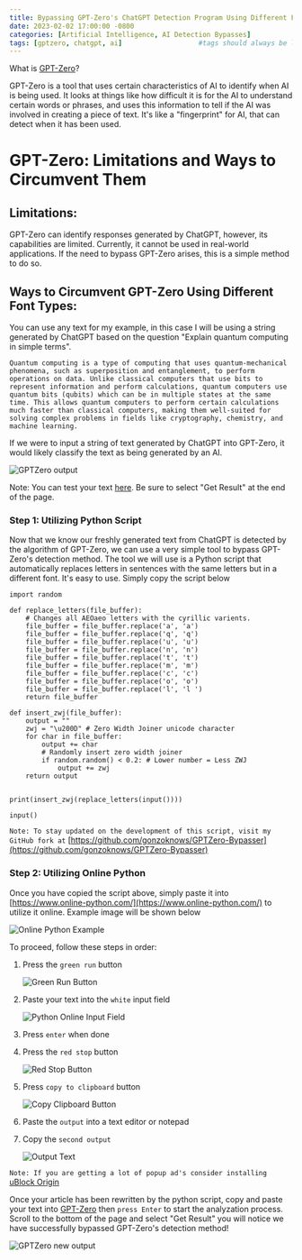 ```yaml
---
title: Bypassing GPT-Zero's ChatGPT Detection Program Using Different Font Types
date: 2023-02-02 17:00:00 -0800
categories: [Artificial Intelligence, AI Detection Bypasses]
tags: [gptzero, chatgpt, ai]                   #tags should always be lowercase
---
```


What is [GPT-Zero](https://gptzero.me/)?

GPT-Zero is a tool that uses certain characteristics of AI to identify when AI is being used. It looks at things like how difficult it is for the AI to understand certain words or phrases, and uses this information to tell if the AI was involved in creating a piece of text. It's like a "fingerprint" for AI, that can detect when it has been used.

# GPT-Zero: Limitations and Ways to Circumvent Them

## **Limitations:**

GPT-Zero can identify responses generated by ChatGPT, however, its capabilities are limited. Currently, it cannot be used in real-world applications. If the need to bypass GPT-Zero arises, this is a simple method to do so.

## **Ways to Circumvent GPT-Zero Using Different Font Types**:

You can use any text for my example, in this case I will be using a string generated by ChatGPT based on the question "Explain quantum computing in simple terms".

~~~
Quantum computing is a type of computing that uses quantum-mechanical phenomena, such as superposition and entanglement, to perform operations on data. Unlike classical computers that use bits to represent information and perform calculations, quantum computers use quantum bits (qubits) which can be in multiple states at the same time. This allows quantum computers to perform certain calculations much faster than classical computers, making them well-suited for solving complex problems in fields like cryptography, chemistry, and machine learning.
~~~

If we were to input a string of text generated by ChatGPT into GPT-Zero, it would likely classify the text as being generated by an AI. 

![GPTZero output](/assets/img/bypass%20gptzero/quantum%20detected.png)

Note: You can test your text [here](https://gptzero.me/). Be sure to select "Get Result" at the end of the page.

### Step 1: Utilizing Python Script

Now that we know our freshly generated text from ChatGPT is detected by the algorithm of GPT-Zero, we can use a very simple tool to bypass GPT-Zero's detection method. The tool we will use is a Python script that automatically replaces letters in sentences with the same letters but in a different font. It's easy to use. Simply copy the script below

~~~
import random

def replace_letters(file_buffer):
    # Changes all AEOaeo letters with the cyrillic varients.
    file_buffer = file_buffer.replace('a', '𝚊')
    file_buffer = file_buffer.replace('q', '𝚚')
    file_buffer = file_buffer.replace('u', '𝚞')
    file_buffer = file_buffer.replace('n', '𝚗')
    file_buffer = file_buffer.replace('t', '𝚝')
    file_buffer = file_buffer.replace('m', '𝚖')
    file_buffer = file_buffer.replace('c', '𝚌')
    file_buffer = file_buffer.replace('o', '𝚘')
    file_buffer = file_buffer.replace('l', '𝚕 ')
    return file_buffer

def insert_zwj(file_buffer):
    output = ""
    zwj = "\u200D" # Zero Width Joiner unicode character
    for char in file_buffer:
        output += char
        # Randomly insert zero width joiner
        if random.random() < 0.2: # Lower number = Less ZWJ
            output += zwj
    return output


print(insert_zwj(replace_letters(input())))

input()
~~~

`Note: To stay updated on the development of this script, visit my GitHub fork at` [https://github.com/gonzoknows/GPTZero-Bypasser](https://github.com/gonzoknows/GPTZero-Bypasser)

### Step 2: Utilizing Online Python

Once you have copied the script above, simply paste it into [https://www.online-python.com/](https://www.online-python.com/) to utilize it online. 
Example image will be shown below

![Online Python Example](/assets/img/bypass%20gptzero/online%20python.png)

To proceed, follow these steps in order:
1. Press the `green run` button

    ![Green Run Button](/assets/img/bypass%20gptzero/green%20run%20button.png)

2. Paste your text into the `white` input field

    ![Python Online Input Field](/assets/img/bypass%20gptzero/paste%20sentence%20for%20online%20python.png)

3. Press `enter` when done
4. Press the `red stop` button

    ![Red Stop Button](/assets/img/bypass%20gptzero/red%20stop%20button.png)

5. Press `copy to clipboard` button

    ![Copy Clipboard Button](/assets/img/bypass%20gptzero/copy%20to%20clipboard%20button.png)

6. Paste the `output` into a text editor or notepad

7. Copy the `second output`

    ![Output Text](/assets/img/bypass%20gptzero/copy%20second%20output.png)

`Note: If you are getting a lot of popup ad's consider installing` [uBlock Origin](https://ublockorigin.com/)

Once your article has been rewritten by the python script, copy and paste your text into [GPT-Zero](https://gptzero.me/) then `press Enter` to start the analyzation process. Scroll to the bottom of the page and select "Get Result" you will notice we have successfully bypassed GPT-Zero's detection method!

![GPTZero new output](/assets/img/bypass%20gptzero/quantum%20undetected.png)